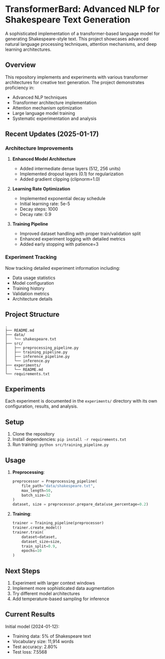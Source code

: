 # TransformerBard: Advanced NLP for Shakespeare Text Generation

A sophisticated implementation of a transformer-based language model for generating Shakespeare-style text. This project showcases advanced natural language processing techniques, attention mechanisms, and deep learning architectures.

## Overview
This repository implements and experiments with various transformer architectures for creative text generation. The project demonstrates proficiency in:
- Advanced NLP techniques
- Transformer architecture implementation
- Attention mechanism optimization
- Large language model training
- Systematic experimentation and analysis

## Recent Updates (2025-01-17)

### Architecture Improvements
1. **Enhanced Model Architecture**
   - Added intermediate dense layers (512, 256 units)
   - Implemented dropout layers (0.1) for regularization
   - Added gradient clipping (clipnorm=1.0)

2. **Learning Rate Optimization**
   - Implemented exponential decay schedule
   - Initial learning rate: 5e-5
   - Decay steps: 1000
   - Decay rate: 0.9

3. **Training Pipeline**
   - Improved dataset handling with proper train/validation split
   - Enhanced experiment logging with detailed metrics
   - Added early stopping with patience=3

### Experiment Tracking
Now tracking detailed experiment information including:
- Data usage statistics
- Model configuration
- Training history
- Validation metrics
- Architecture details

## Project Structure
```
.
├── README.md
├── data/
│   └── shakespeare.txt
├── src/
│   ├── preprocessing_pipeline.py
│   ├── training_pipeline.py
│   ├── inference_pipeline.py
│   └── inference.py
├── experiments/
│   └── README.md
└── requirements.txt
```

## Experiments
Each experiment is documented in the `experiments/` directory with its own configuration, results, and analysis.

## Setup
1. Clone the repository
2. Install dependencies: `pip install -r requirements.txt`
3. Run training: `python src/training_pipeline.py`

## Usage
1. **Preprocessing**:
   ```python
   preprocessor = Preprocessing_pipeline(
       file_path="data/shakespeare.txt",
       max_length=50,
       batch_size=32
   )
   dataset, size = preprocessor.prepare_data(use_percentage=0.2)
   ```

2. **Training**:
   ```python
   trainer = Training_pipeline(preprocessor)
   trainer.create_model()
   trainer.train(
       dataset=dataset,
       dataset_size=size,
       train_split=0.9,
       epochs=10
   )
   ```

## Next Steps
1. Experiment with larger context windows
2. Implement more sophisticated data augmentation
3. Try different model architectures
4. Add temperature-based sampling for inference

## Current Results
Initial model (2024-01-12):
- Training data: 5% of Shakespeare text
- Vocabulary size: 11,914 words
- Test accuracy: 2.80%
- Test loss: 7.5568
